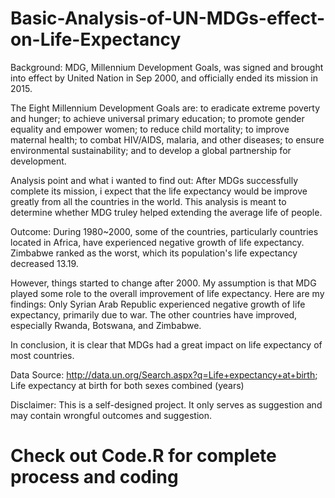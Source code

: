 # Basic-Analysis-of-UN-MDGs-effect-on-Life-Expectancy

Background:
MDG, Millennium Development Goals, was signed and brought into effect by United Nation in Sep 2000, and officially ended its mission in 2015.

The Eight Millennium Development Goals are:
  to eradicate extreme poverty and hunger;
  to achieve universal primary education;
  to promote gender equality and empower women;
  to reduce child mortality;
  to improve maternal health;
  to combat HIV/AIDS, malaria, and other diseases;
  to ensure environmental sustainability; and
  to develop a global partnership for development.
  
Analysis point and what i wanted to find out:
After MDGs successfully complete its mission, i expect that the life expectancy would be improve greatly from all the countries in the world. This analysis is meant to determine whether MDG truley helped extending the average life of people.

Outcome:
During 1980~2000, some of the countries, particularly countries located in Africa, have experienced negative growth of life expectancy. Zimbabwe ranked as the worst, which its population's life expectancy decreased 13.19.

However, things started to change after 2000. My assumption is that MDG played some role to the overall improvement of life expectancy. Here are my findings:
Only Syrian Arab Republic experienced negative growth of life expectancy, primarily due to war. The other countries have improved, especially Rwanda, Botswana, and Zimbabwe.

In conclusion, it is clear that MDGs had a great impact on life expectancy of most countries.

Data Source: http://data.un.org/Search.aspx?q=Life+expectancy+at+birth; 
              Life expectancy at birth for both sexes combined (years)
              
Disclaimer:  This is a self-designed project. It only serves as suggestion and may contain wrongful outcomes and suggestion.

# Check out Code.R for complete process and coding
